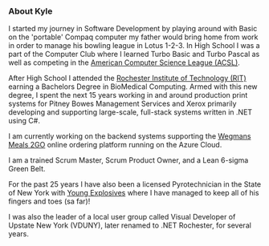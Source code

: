 ### About Kyle

I started my journey in Software Development by playing around with Basic on the
'portable' Compaq computer my father would bring home from work in order to
manage his bowling league in Lotus 1-2-3. In High School I was a part of the
Computer Club where I learned Turbo Basic and Turbo Pascal as well as competing
in the [American Computer Science League (ACSL)](https://en.wikipedia.org/wiki/American_Computer_Science_League).

After High School I attended the [Rochester Institute of Technology (RIT)](https://rit.edu)
earning a Bachelors Degree in BioMedical Computing. Armed with this new degree,
I spent the next 15 years working in and around production print systems for
Pitney Bowes Management Services and Xerox primarily developing and supporting
large-scale, full-stack systems written in .NET using C#.

I am currently working on the backend systems supporting the
[Wegmans Meals 2GO](https://meals2go.com) online ordering platform running on
the Azure Cloud.

I am a trained Scrum Master, Scrum Product Owner, and a Lean 6-sigma Green Belt.

For the past 25 years I have also been a licensed Pyrotechnician in the State of
New York with [Young Explosives](https://www.youngexplosives.com/) where I have
managed to keep all of his fingers and toes (sa far)!

I was also the leader of a local user group called Visual Developer of Upstate
New York (VDUNY), later renamed to .NET Rochester, for several years.